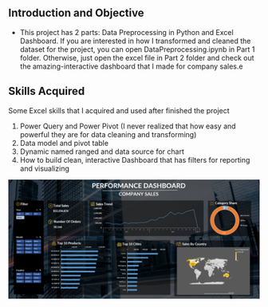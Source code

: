 
## Introduction and Objective ##
* This project has 2 parts: Data Preprocessing in Python and Excel Dashboard. If you are interested in how I transformed and cleaned the dataset for the project, you can open DataPreprocessing.ipynb in Part 1 folder. Otherwise, just open the excel file in Part 2 folder and check out the amazing-interactive dashboard that I made for company sales.e

## Skills Acquired ##
Some Excel skills that I acquired and used after finished the project
1. Power Query and Power Pivot (I never realized that how easy and powerful they are for data cleaning and transforming)
2. Data model and pivot table
3. Dynamic named ranged and data source for chart
4. How to build clean, interactive Dashboard that has filters for reporting and visualizing

![plot](./Dashboard.png)